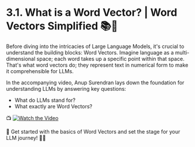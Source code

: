 # 3.1. What is a Word Vector? | Word Vectors Simplified 📚🎥

Before diving into the intricacies of Large Language Models, it's crucial to understand the building blocks: Word Vectors. Imagine language as a multi-dimensional space; each word takes up a specific point within that space. That's what word vectors do; they represent text in numerical form to make it comprehensible for LLMs.

In the accompanying video, Anup Surendran lays down the foundation for understanding LLMs by answering key questions:

- What do LLMs stand for?
- What exactly are Word Vectors?
  
📺 [![Watch the Video](https://img.youtube.com/vi/xkPzelcmuDk/0.jpg)](https://youtu.be/xkPzelcmuDk)

🚀 Get started with the basics of Word Vectors and set the stage for your LLM journey! 🌟📝

